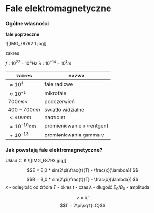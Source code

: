 
# Fale elektromagnetyczne
### Ogólne własności

**fale poprzeczne**

![[IMG_E8792 1.jpg]]

zakres

$f : 10^{22} - 10^4 Hz$ 
$\lambda : 10^{-14} - 10^4 m$

| zakres              | nazwa                         |
| ------------------- | ----------------------------- |
| $\approx 10^3$      | fale radiowe                  |
| $\approx 10^{-1}$   | mikrofale                     |
| $700nm<$            | podczerwień                   |
| $400-700nm$         | światło widzialne             |
| $<400nm$            | nadfiolet                     |
| $\approx10^{-10}nm$ | promieniowanie $x$ (rentgen)  |
| $\approx 10^{-13}$  | promieniowanie gamma $\gamma$ |
### Jak powstają fale elektromagnetyczne?

Układ CLK
![[IMG_E8793.jpg]]

$$E = E_0 * sin(2\pi(\frac{t}{T} - \frac{x}{\lambda}))$$

$$B = B_0 * sin(2\pi(\frac{t}{T} - \frac{x}{\lambda}))$$
$x$ - odległość od źródła
$T$ - okres
$t$ - czas
$\lambda$ - długość
$E_0/B_0$ - amplituda

$$v = \lambda f$$
$$T = 2\pi\sqrt{LC}$$

